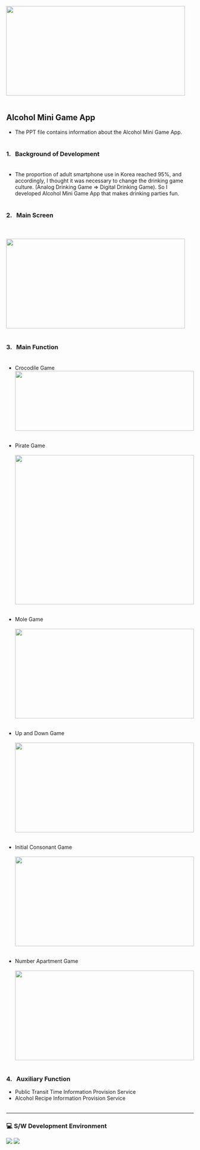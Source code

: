 <img src=""  width="480" height="240"> <br/> <br/> 

## Alcohol Mini Game App
- The PPT file contains information about the Alcohol Mini Game App. <br/> <br/> 

### 1. &nbsp; Background of Development <br/> <br/> 
- The proportion of adult smartphone use in Korea reached 95%, and accordingly, I thought it was necessary to change the drinking game culture. (Analog Drinking Game => Digital Drinking Game). So I developed Alcohol Mini Game App that makes drinking parties fun.<br/> <br/> 

### 2. &nbsp; Main Screen<br/> <br/> 
&nbsp;&nbsp;&nbsp;&nbsp;&nbsp;&nbsp; <img src="https://github.com/qortmdgh4141/Alcohol_Mini_Game_App/blob/main/image/Main_screen.png?raw=true"  width="480" height="240"> <br/> <br/> 

### 3. &nbsp; Main Function <br/> <br/> 
- Crocodile Game <br/>
<img src="https://github.com/qortmdgh4141/Alcohol_Mini_Game_App/blob/main/image/crocodile_game.png?raw=true"  width="480" height="160"> <br/> <br/> 

- Pirate Game <br/> <br/> 
<img src="https://github.com/qortmdgh4141/Alcohol_Mini_Game_App/blob/main/image/pirate_game.png?raw=true"  width="480" height="400"> <br/> <br/> 

- Mole Game <br/> <br/>
<img src="https://github.com/qortmdgh4141/Alcohol_Mini_Game_App/blob/main/image/mole_game.png?raw=true"  width="480" height="240"> <br/> <br/> 

- Up and Down Game <br/> <br/>
<img src=""  width="480" height="240"> <br/> <br/> 

- Initial Consonant Game <br/> <br/>
<img src=""  width="480" height="240"> <br/> <br/> 

- Number Apartment Game <br/> <br/>
<img src=""  width="480" height="240"> <br/> <br/> 

### 4. &nbsp; Auxiliary Function <br/> 
- Public Transit Time Information Provision Service
- Alcohol Recipe Information Provision Service <br/> <br/> 

--------------------------
### 💻 S/W Development Environment
<p>
  <img src="https://img.shields.io/badge/Android-3DDC84?style=flat-square&logo=Android&logoColor=white"/>
  <img src="https://img.shields.io/badge/Kotlin-6633ff?style=flat-square&logo=Kotlin&logoColor=white"/>
</p>
